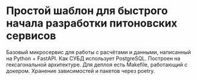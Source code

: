 # Простой шаблон для быстрого начала разработки питоновских сервисов
Базовый микросервис для работы с расчётами и данными, написанный на Python + FastAPI. Как СУБД использует PostgreSQL. 
Построен на гексагональной архитектуре.
Для деплоя есть Makefile, работающий с докером.
Хранение зависимостей и пакетов через poetry.
